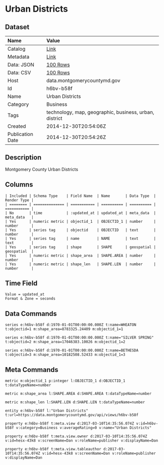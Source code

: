 # Urban Districts

## Dataset

| Name | Value |
| :--- | :---- |
| Catalog | [Link](https://catalog.data.gov/dataset/montgomery-county-urban-districts) |
| Metadata | [Link](https://data.montgomerycountymd.gov/api/views/h6bv-b58f) |
| Data: JSON | [100 Rows](https://data.montgomerycountymd.gov/api/views/h6bv-b58f/rows.json?max_rows=100) |
| Data: CSV | [100 Rows](https://data.montgomerycountymd.gov/api/views/h6bv-b58f/rows.csv?max_rows=100) |
| Host | data.montgomerycountymd.gov |
| Id | h6bv-b58f |
| Name | Urban Districts |
| Category | Business |
| Tags | technology, map, geographic, business, urban, district |
| Created | 2014-12-30T20:54:06Z |
| Publication Date | 2014-12-30T20:54:26Z |

## Description

Montgomery County Urban Districts

## Columns

```ls
| Included | Schema Type    | Field Name  | Name       | Data Type  | Render Type |
| ======== | ============== | =========== | ========== | ========== | =========== |
| No       | time           | :updated_at | updated_at | meta_data  | meta_data   |
| Yes      | numeric metric | objectid_1  | OBJECTID_1 | number     | number      |
| Yes      | series tag     | objectid    | OBJECTID   | text       | number      |
| Yes      | series tag     | name        | NAME       | text       | text        |
| Yes      | series tag     | shape       | SHAPE      | geospatial | geospatial  |
| Yes      | numeric metric | shape_area  | SHAPE.AREA | number     | number      |
| Yes      | numeric metric | shape_len   | SHAPE.LEN  | number     | number      |
```

## Time Field

```ls
Value = updated_at
Format & Zone = seconds
```

## Data Commands

```ls
series e:h6bv-b58f d:1970-01-01T00:00:00.000Z t:name=WHEATON t:objectid=1 m:shape_area=8783325.24409 m:objectid_1=1

series e:h6bv-b58f d:1970-01-01T00:00:00.000Z t:name="SILVER SPRING" t:objectid=2 m:shape_area=17046383.10026 m:objectid_1=2

series e:h6bv-b58f d:1970-01-01T00:00:00.000Z t:name=BETHESDA t:objectid=3 m:shape_area=10182508.52433 m:objectid_1=3
```

## Meta Commands

```ls
metric m:objectid_1 p:integer l:OBJECTID_1 d:OBJECTID_1 t:dataTypeName=number

metric m:shape_area l:SHAPE.AREA d:SHAPE.AREA t:dataTypeName=number

metric m:shape_len l:SHAPE.LEN d:SHAPE.LEN t:dataTypeName=number

entity e:h6bv-b58f l:"Urban Districts" t:url=https://data.montgomerycountymd.gov/api/views/h6bv-b58f

property e:h6bv-b58f t:meta.view d:2017-03-10T14:35:56.074Z v:id=h6bv-b58f v:category=Business v:averageRating=0 v:name="Urban Districts"

property e:h6bv-b58f t:meta.view.owner d:2017-03-10T14:35:56.074Z v:id=hesx-43k8 v:screenName=Dan v:roleName=publisher v:displayName=Dan

property e:h6bv-b58f t:meta.view.tableauthor d:2017-03-10T14:35:56.074Z v:id=hesx-43k8 v:screenName=Dan v:roleName=publisher v:displayName=Dan
```